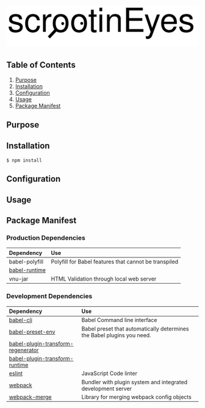 # [![scrootinEyes](doc/images/scrootinEyes_logo.svg)](https://github.com/srsheldon/scrootinEyes "A second pair of Eyes for the coding perfectionist")



## Table of Contents
1. [Purpose](#Purpose)
2. [Installation](#Installation)
3. [Configuration](#Configuration)
4. [Usage](#Usage)
5. [Package Manifest](#Package-Manifest)


## Purpose

## Installation

```shell
$ npm install
```

## Configuration

## Usage

## Package Manifest

### Production Dependencies

| Dependency                                                                   | Use                                                          |
| :---                                                                         | :---                                                         |
| babel-polyfill                                                               | Polyfill for Babel features that cannot be transpiled        |
| [babel-runtime](https://babeljs.io/docs/plugins/transform-runtime/)          |                                                              |
| vnu-jar                                                                      | HTML Validation through local web server                     |



### Development Dependencies

| Dependency                                                         | Use                                                          |
| :---                                                               | :---                                                         |
| [babel-cli](http://babeljs.io/docs/usage/cli/)                     | Babel Command line interface                                 |
| [babel-preset-env](https://babeljs.io/docs/plugins/preset-env/)                        | Babel preset that automatically determines the Babel plugins you need. |
| [babel-plugin-transform-regenerator](https://babeljs.io/docs/plugins/transform-regenerator/) |                                                 |
| [babel-plugin-transform-runtime](https://babeljs.io/docs/plugins/transform-runtime/)   |                             |
| [eslint](https://eslint.org/)                                      | JavaScript Code linter                                       |
| [webpack](https://webpack.js.org/)                                 | Bundler with plugin system and integrated development server |
| [webpack-merge](https://github.com/survivejs/webpack-merge)        | Library for merging webpack config objects                   |
